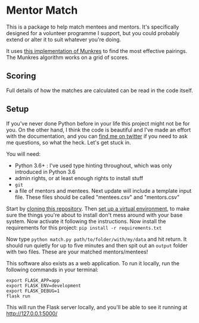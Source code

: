 # Mentor Match

This is a package to help match mentees and mentors. It's specifically designed for a volunteer programme I support, but you could probably extend or alter it to suit whatever you're doing.

It uses [this implementation of Munkres](https://github.com/bmc/munkres) to find the most effective pairings. The Munkres algorithm works on a grid of scores.

## Scoring

Full details of how the matches are calculated can be read in the code itself.

## Setup

If you've never done Python before in your life this project might not be for you. On the other hand, I think the code is
beautiful and I've made an effort with the documentation, and you can [find me on twitter](https://www.twitter.com/jonodrew)
if you need to ask me questions, so what the heck. Let's get stuck in.

You will need:

- Python 3.6+ : I've used type hinting throughout, which was only introduced in Python 3.6
- admin rights, or at least enough rights to install stuff
- `git`
- a file of mentors and mentees. Next update will include a template input file. These files should be called "mentees.csv"
and "mentors.csv"

Start by [cloning this repository](https://docs.github.com/en/github/creating-cloning-and-archiving-repositories/cloning-a-repository-from-github/cloning-a-repository).
Then [set up a virtual environment](https://docs.python.org/3/library/venv.html), to make sure the things you're about to
install don't mess around with your base system. Now activate it following the instructions. Now install the requirements for this
project: `pip install -r requirements.txt`

Now type `python match.py path/to/folder/with/my/data` and hit return. It should run quietly for up to five minutes and then
spit out an `output` folder with two files. These are your matched mentors/mentees!

This software also exists as a web application. To run it locally, run the following commands in your terminal:
```
export FLASK_APP=app
export FLASK_ENV=development
export FLASK_DEBUG=1
flask run
```
This will run the Flask server locally, and you'll be able to see it running at http://127.0.0.1:5000/
